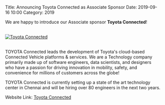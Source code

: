 Title: Announcing Toyota Connected as Associate Sponsor
Date: 2019-09-16 10:00
Category: 2019

We are happy to introduce our Associate sponsor **Toyota Connected**!

<!-- PELICAN_END_SUMMARY -->
<br>
<div class="text-center">
  <a href="https://www.toyotaconnected.co.in" target="_blank">
    <img src="{filename}/images/sponsors/toyota.jpg" alt="Toyota Connected">
  </a>
</div>
<br>

TOYOTA Connected leads the development of Toyota's cloud-based  Connected Vehicle platforms & services. We are a Technology company primarily made up of software engineers, data scientists, and designers who have a passion for driving innovation in mobility, safety, and convenience for millions of customers across the globe!

TOYOTA Connected is currently setting up a state of the art technology center in Chennai and will be hiring over 80 engineers in the next two years.

Website Link: <a href="https://www.toyotaconnected.co.in" target="_blank">Toyota Connected</a>
